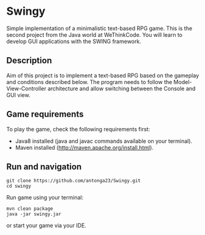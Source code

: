 # Swingy
Simple implementation of a minimalistic text-based RPG game. This is the second project from the Java world at WeThinkCode. You will learn to develop GUI applications with the SWING framework.

## Description
Aim of this project is to implement a text-based RPG based on the gameplay and conditions described below. The program needs to follow the Model-View-Controller architecture and allow switching between the Console and GUI view.

## Game requirements
To play the game, check the following requirements first:
- Java8 installed (java and javac commands available on your terminal).
- Maven installed (http://maven.apache.org/install.html).

## Run and navigation
```
git clone https://github.com/antonga23/Swingy.git
cd swingy
```
Run game using your terminal:
```
mvn clean package
java -jar swingy.jar
```
or start your game via your IDE.
